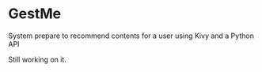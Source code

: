# GestMe
System prepare to recommend contents for a user using Kivy and a Python API

Still working on it.
